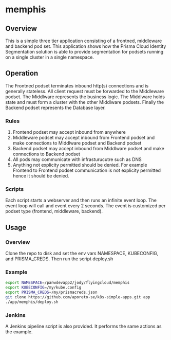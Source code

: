 # memphis

## Overview
This is a simple three tier application consisting of a frontned, middleware and backend pod set.
This application shows how the Prisma Cloud Identity Segmentation solution is able to provide
segmentation for podsets running on a single cluster in a single namespace.

## Operation
The Frontned podset terminates inbound http(s) connections and is generally stateless.
All client request must be forwarded to the Middleware podset. The Middlware represents the
business logic. The Middlware holds state and must form a cluster with the other Middlware podsets.
Finally the Backend podset represents the Database layer.

### Rules
1. Frontend podset may accept inbound from anywhere
1. Middleware podset may accept inbound from Frontend podset and make connections to Middlware
podset and Backend podset
1. Backend podset may accept inbound from Middlware podset and make connections to Backend podset
1. All pods may communicate with infrasturucutre such as DNS
1. Anything not explicity permitted should be denied. For example Frontend to Frontend podset
communication is not explicity permitted hence it should be denied.

### Scripts
Each script starts a webserver and then runs an infinite event loop. The event loop will call and
event every 2 seconds. The event is customized per podset type (frontend, middleware, backend).

## Usage

### Overview
Clone the repo to disk and set the env vars NAMESPACE, KUBECONFIG, and PRISMA_CREDS. Then run the
script deploy.sh

### Example
```bash
export NAMESPACE=/panwdevapp2/jody/flyingcloud/memphis
export KUBECONFIG=/my/kube.config
export PRISMA_CREDS=/my/prismacreds.json
git clone https://github.com/aporeto-se/k8s-simple-apps.git app
./app/memphis/deploy.sh
```

### Jenkins
A Jenkins pipeline script is also provided. It performs the same actions as the example.